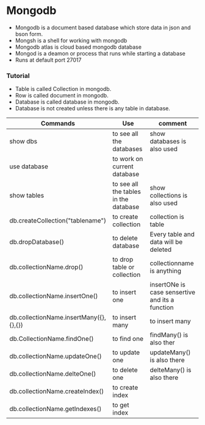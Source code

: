 # Mongodb
* Mongodb is a document based database which store data in json and bson form.
* Mongsh is a shell for working with mongodb
* Mongodb atlas is cloud based mongodb database
* Mongod is a deamon or process that runs while starting a database
* Runs at default port 27017

### Tutorial 
* Table is called Collection in mongodb.
* Row is called document in mongodb.
* Database is called database in mongodb.
* Database is not created unless there is any table in database.


| Commands | Use | comment |
|-|-|-|
| show dbs | to see all the databases | show databases is also used|
| use database | to work on current database | |
| show tables | to see all the tables in the database | show collections is also used  | 
| db.createCollection("tablename")| to create collection | collection is table |
| db.dropDatabase() | to delete database | Every table and data will be deleted | 
| db.collectionName.drop() | to drop table or collection | collectionname is anything |
| db.collectionName.insertOne() | to insert one | insertONe is case sensertive and its a function |
| db.collectionName.insertMany({},{},{}) | to insert many | to insert many | 
| db.CollectionName.findOne() | to find one | findMany() is also ther |
| db.collectionName.updateOne() | to update one | updateMany() is also there | 
| db.collectionName.delteOne() | to delete one | delteMany() is also there |
| db.collectionName.createIndex() | to create index | |
|db.collectionName.getIndexes() | to get index | | 



